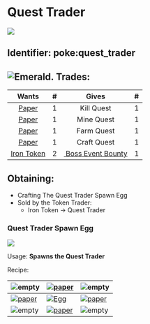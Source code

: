 # Quest Trader

![](https://github.com/user-attachments/assets/39e64b4f-1c78-47f0-84d3-56321cee9e2f)

## Identifier: **poke:quest\_trader** <a href="#identifier" id="identifier"></a>

## <img src="https://minecraft.wiki/images/Emerald_JE3_BE3.png?4c5f3" alt="Emerald." data-size="line"> Trades:

<table><thead><tr><th align="center">Wants</th><th data-type="number">#</th><th align="center">Gives</th><th data-type="number">#</th></tr></thead><tbody><tr><td align="center"><a href="https://minecraft.wiki/w/Paper"><img src="https://minecraft.wiki/images/Paper_JE2_BE2.png?9c3be" alt="" data-size="line">Paper</a></td><td>1</td><td align="center">Kill Quest</td><td>1</td></tr><tr><td align="center"><a href="https://minecraft.wiki/w/Paper"><img src="https://minecraft.wiki/images/Paper_JE2_BE2.png?9c3be" alt="" data-size="line">Paper</a></td><td>1</td><td align="center">Mine Quest</td><td>1</td></tr><tr><td align="center"><a href="https://minecraft.wiki/w/Paper"><img src="https://minecraft.wiki/images/Paper_JE2_BE2.png?9c3be" alt="" data-size="line">Paper</a></td><td>1</td><td align="center">Farm Quest</td><td>1</td></tr><tr><td align="center"><a href="https://minecraft.wiki/w/Paper"><img src="https://minecraft.wiki/images/Paper_JE2_BE2.png?9c3be" alt="" data-size="line">Paper</a></td><td>1</td><td align="center">Craft Quest</td><td>1</td></tr><tr><td align="center"><a href="../../items/currency/tokens/iron-token.md"><img src="https://github.com/ItsMePok/PFE/assets/136857747/aa3d5a31-9866-4bd1-bc09-ba7fa6775f7e" alt="" data-size="line">Iron Token</a></td><td>2</td><td align="center"><a href="../../items/misc/boss-event-bounty.md"><img src="https://github.com/ItsMePok/PFE/assets/136857747/96e32df1-7683-45df-b3c1-b3f9626231ed" alt="" data-size="line"> Boss Event Bounty</a></td><td>1</td></tr></tbody></table>

## Obtaining:

* Crafting The Quest Trader Spawn Egg
* Sold by the Token Trader:
  * Iron Token -> Quest Trader

### Quest Trader Spawn Egg

![](https://github.com/user-attachments/assets/30ef4637-a970-4ab3-a916-cab0111aca3e)

Usage: **Spawns the Quest Trader**

Recipe:

| ![empty](https://github.com/ItsMePok/PFE/assets/136857747/539f7ffa-6950-4eb0-9333-9a4bff3b15de)   | [![paper](https://minecraft.wiki/images/Paper_JE2_BE2.png?9c3be)](https://minecraft.wiki/w/Paper)            | ![empty](https://github.com/ItsMePok/PFE/assets/136857747/539f7ffa-6950-4eb0-9333-9a4bff3b15de)   |
| ------------------------------------------------------------------------------------------------- | ------------------------------------------------------------------------------------------------------------ | ------------------------------------------------------------------------------------------------- |
| [![paper](https://minecraft.wiki/images/Paper_JE2_BE2.png?9c3be)](https://minecraft.wiki/w/Paper) | [![Egg](https://minecraft.wiki/images/Egg_JE2_BE2.png?495d9\&format=original)](https://minecraft.wiki/w/Egg) | [![paper](https://minecraft.wiki/images/Paper_JE2_BE2.png?9c3be)](https://minecraft.wiki/w/Paper) |
| ![empty](https://github.com/ItsMePok/PFE/assets/136857747/539f7ffa-6950-4eb0-9333-9a4bff3b15de)   | [![paper](https://minecraft.wiki/images/Paper_JE2_BE2.png?9c3be)](https://minecraft.wiki/w/Paper)            | ![empty](https://github.com/ItsMePok/PFE/assets/136857747/539f7ffa-6950-4eb0-9333-9a4bff3b15de)   |

